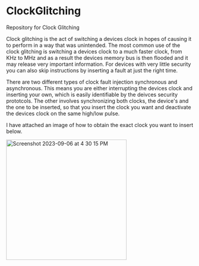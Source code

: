 # ClockGlitching
Repository for Clock Glitching

Clock glitching is the act of switching a devices clock in hopes of causing it to perform in a way that was unintended. The most common use of the clock glitching is switching a devices clock to a much faster clock, from KHz to MHz and as a result the devices memory bus is then flooded and it may release very important information. For devices with very little security you can also skip instructions by inserting a fault at just the right time. 

There are two different types of clock fault injection synchronous and asynchronous. This means you are either interrupting the devices clock and inserting your own, which is easily identifiable by the deivces security prototcols. The other involves synchronizing both clocks, the device's and the one to be inserted, so that you insert the clock you want and deactivate the devices clock on the same high/low pulse.

I have attached an image of how to obtain the exact clock you want to insert below.

<img width="324" alt="Screenshot 2023-09-06 at 4 30 15 PM" src="https://github.com/IsaaccW/ClockGlitching/assets/65687558/050ecde0-137d-422e-a303-f80e7b4096d2">

